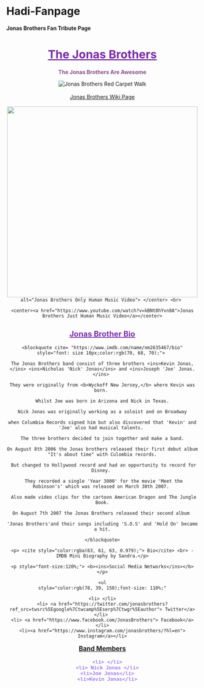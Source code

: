 # Hadi-Fanpage
<b>Jonas Brothers Fan Tribute Page</b>
<!DOCTYPE html>
<html lang="en">
<head>
    <title> Jonas Brothers </title>
</head>
<body>

<h1 style= "font-size:30px;color:rgb(120, 42, 165); text-align:center" > <ins> The Jonas Brothers</h1></ins>

<p style= "text-align:center;color:rgb(136, 80, 136)"> <b>The Jonas Brothers Are Awesome</b></p>

 <center><img src="https://upload.wikimedia.org/wikipedia/commons/f/ff/Jonas_Brothers_2009.jpg" alt="Jonas Brothers Red Carpet Walk"></center>
<br>
<center><a href="https://commons.wikimedia.org/wiki/File:Jonas_Brothers_2009.jpg"> Jonas Brothers Wiki Page</a></center> <br>

<center><img src="https://substreammagazine.com/wp-content/uploads/2019/08/jonas-brothers-only-human.jpg" height="500";width="320"

    alt="Jonas Brothers Only Human Music Video"> </center> <br> 
    
    <center><a href="https://www.youtube.com/watch?v=kBNt8hYvn8A">Jonas Brothers Just Human Music Video</a></center>

<h2 style="font-size:20px;color:rgb(121,49,168);"> <ins>Jonas Brother Bio</ins></h2>


    <blockquote cite= "https://www.imdb.com/name/nm2635467/bio" style="font: size 10px;color:rgb(70, 68, 70);"> 
    
    The Jonas Brothers band consist of three brothers <ins>Kevin Jonas,</ins> <ins>Nicholas 'Nick' Jonas</ins> and <ins>Joseph 'Joe' Jonas.</ins> 
    
    They were originally from <b>Wyckoff New Jersey,</b> where Kevin was born. 
    
    Whilst Joe was born in Arizona and Nick in Texas.

    Nick Jonas was originally working as a soloist and on Broadway

    when Columbia Records signed him but also discovered that 'Kevin' and 'Joe' also had musical talents. 

    The three brothers decided to join together and make a band.
    
    On August 8th 2006 the Jonas brothers released their first debut album "It's about time" with Culombia records.

     But changed to Hollywood record and had an opportunity to record for Disney. 

     They recorded a single 'Year 3000' for the movie 'Meet the Robinson's' which was released on March 30th 2007. 

     Also made video clips for the cartoon American Dragon and The Jungle Book.

    On August 7th 2007 the Jonas Brothers released their second album 

    'Jonas Brothers'and their songs including 'S.O.S' and 'Hold On' became a hit.

    </blockquote>

    <p> <cite style="color:rgba(63, 61, 63, 0.979);"> Bio</cite> <br> -IMDB Mini Biography by Sandra.</p>

    <p style="font-size:120%;"> <b><ins>Social Media Networks</ins></b></p>

    <ul
    style="color:rgb(78, 39, 150);font-size: 110%;"

    <li> </li>
    <li> <a href="https://twitter.com/jonasbrothers?ref_src=twsrc%5Egoogle%7Ctwcamp%5Eserp%7Ctwgr%5Eauthor"> Twitter</a></li> 
    <li> <a href="https://www.facebook.com/JonasBrothers"> Facebook</a></li>
    <li><a href="https://www.instagram.com/jonasbrothers/?hl=en"> Instagram</a></li>
</ul>

<p style="font-size:120%;"><b><ins>Band Members</ins></b></p>

<ol
    style="color:rgb(121, 65, 225);font-size: 110%;"

    <li> </li>
    <li> Nick Jonas </li>
    <li>Joe Jonas</li>
    <li>Kevin Jonas</li>
</ol>



</body>
